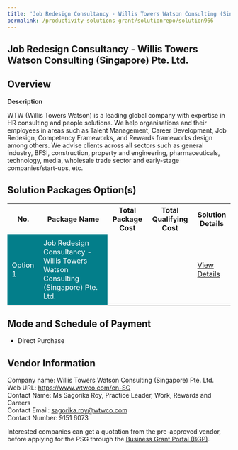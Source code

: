```yaml
---
title: 'Job Redesign Consultancy - Willis Towers Watson Consulting (Singapore) Pte. Ltd.'
permalink: /productivity-solutions-grant/solutionrepo/solution966
---
```


## Job Redesign Consultancy - Willis Towers Watson Consulting (Singapore) Pte. Ltd.

## Overview

**Description**

WTW (Willis Towers Watson) is a leading global company with expertise in HR consulting and people solutions. We help organisations and their employees in areas such as Talent Management, Career Development, Job Redesign, Competency Frameworks, and Rewards frameworks design among others. We advise clients across all sectors such as general industry, BFSI, construction, property and engineering, pharmaceuticals, technology, media, wholesale trade sector and early-stage companies/start-ups, etc.

## Solution Packages Option(s)

<table>
<tr>
<th><b>No.</b></th>
<th><b>Package Name</b></th>
<th><b>Total Package Cost</b></th>
<th><b>Total Qualifying Cost</b></th>
<th><b>Solution Details</b></th>
</tr>
<tr>
<td style='padding: 10px; background-color: #037E8A; color: #FFFFFF;'>Option 1</td>
<td style='padding: 10px; background-color: #037E8A; color: #FFFFFF;'>Job Redesign Consultancy - Willis Towers Watson Consulting (Singapore) Pte. Ltd. </td>
<td style='padding: 10px;'></td>
<td style='padding: 10px;'></td>
<td style='padding: 10px;'><a href='/images/psg/WTW_Case_Study.pdf' target='_blank'>View Details</a></td>
</tr>
</table>

## Mode and Schedule of Payment

 - Direct Purchase

## Vendor Information

 Company name: Willis Towers Watson Consulting (Singapore) Pte. Ltd.  <br>Web URL: https://www.wtwco.com/en-SG<br>Contact Name: Ms Sagorika Roy, Practice Leader, Work, Rewards and Careers <br>Contact Email: sagorika.roy@wtwco.com<br>Contact Number: 9151 6073

Interested companies can get a quotation from the pre-approved vendor, before applying for the PSG through the <a href='https://www.businessgrants.gov.sg/' target='_blank' rel='noopener'>Business Grant Portal (BGP)</a>.

<script src="/jquery/resize-tables.js"></script>
